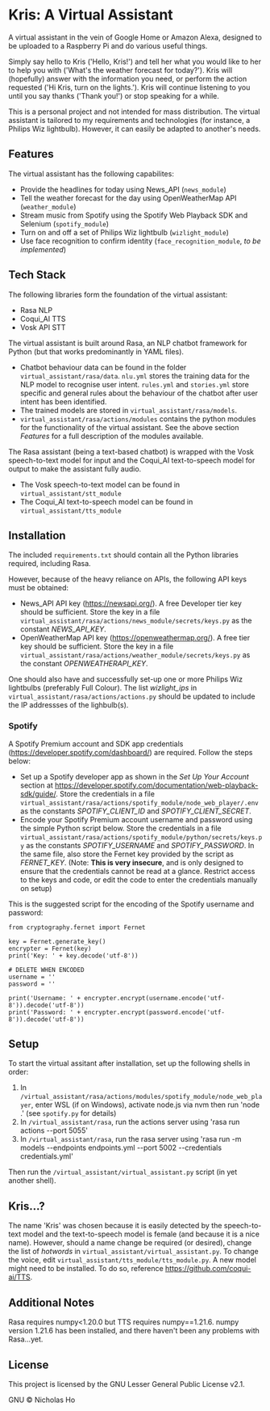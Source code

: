 # Kris: A Virtual Assistant
A virtual assistant in the vein of Google Home or Amazon Alexa, designed to be uploaded to a Raspberry Pi and do various useful things.

Simply say hello to Kris ('Hello, Kris!') and tell her what you would like to her to help you with ('What's the weather forecast for today?'). Kris will (hopefully) answer with the information you need, or perform the action requested ('Hi Kris, turn on the lights.'). Kris will continue listening to you until you say thanks ('Thank you!') or stop speaking for a while.

This is a personal project and not intended for mass distribution. The virtual assistant is tailored to my requirements and technologies (for instance, a Philips Wiz lightbulb). However, it can easily be adapted to another's needs.

## Features
The virtual assistant has the following capabilites:
- Provide the headlines for today using News_API (`news_module`)
- Tell the weather forecast for the day using OpenWeatherMap API (`weather_module`)
- Stream music from Spotify using the Spotify Web Playback SDK and Selenium (`spotify_module`)
- Turn on and off a set of Philips Wiz lightbulb (`wizlight_module`)
- Use face recognition to confirm identity (`face_recognition_module`, *to be implemented*)

## Tech Stack
The following libraries form the foundation of the virtual assistant:
- Rasa NLP
- Coqui_AI TTS
- Vosk API STT

The virtual assistant is built around Rasa, an NLP chatbot framework for Python (but that works predominantly in YAML files).
- Chatbot behaviour data can be found in the folder `virtual_assistant/rasa/data`. `nlu.yml` stores the training data for the NLP model to recognise user intent. `rules.yml` and `stories.yml` store specific and general rules about the behaviour of the chatbot after user intent has been identified.
- The trained models are stored in `virtual_assistant/rasa/models`.
- `virtual_assistant/rasa/actions/modules` contains the python modules for the functionality of the virtual assistant. See the above section *Features* for a full description of the modules available.

The Rasa assistant (being a text-based chatbot) is wrapped with the Vosk speech-to-text model for input and the Coqui_AI text-to-speech model for output to make the assistant fully audio.
- The Vosk speech-to-text model can be found in `virtual_assistant/stt_module`
- The Coqui_AI text-to-speech model can be found in `virtual_assistant/tts_module`

## Installation
The included `requirements.txt` should contain all the Python libraries required, including Rasa.

However, because of the heavy reliance on APIs, the following API keys must be obtained:
- News_API API key (https://newsapi.org/). A free Developer tier key should be sufficient. Store the key in a file `virtual_assistant/rasa/actions/news_module/secrets/keys.py` as the constant *NEWS_API_KEY*.
- OpenWeatherMap API key (https://openweathermap.org/). A free tier key should be sufficient. Store the key in a file `virtual_assistant/rasa/actions/weather_module/secrets/keys.py` as the constant *OPENWEATHERAPI_KEY*.

One should also have and successfully set-up one or more Philips Wiz lightbulbs (preferably Full Colour). The list *wizlight_ips* in `virtual_assistant/rasa/actions/actions.py` should be updated to include the IP addressses of the lighbulb(s).

### Spotify
A Spotify Premium account and SDK app credentials (https://developer.spotify.com/dashboard/) are required. Follow the steps below:
- Set up a Spotify developer app as shown in the *Set Up Your Account* section at https://developer.spotify.com/documentation/web-playback-sdk/guide/. Store the credentials in a file `virtual_assistant/rasa/actions/spotify_module/node_web_player/.env` as the constants *SPOTIFY_CLIENT_ID* and *SPOTIFY_CLIENT_SECRET*.
- Encode your Spotify Premium account username and password using the simple Python script below. Store the credentials in a file `virtual_assistant/rasa/actions/spotify_module/python/secrets/keys.py` as the constants *SPOTIFY_USERNAME* and *SPOTIFY_PASSWORD*. In the same file, also store the Fernet key provided by the script as *FERNET_KEY*. (Note: **This is very insecure**, and is only designed to ensure that the credentials cannot be read at a glance. Restrict access to the keys and code, or edit the code to enter the credentials manually on setup)

This is the suggested script for the encoding of the Spotify username and password:
```
from cryptography.fernet import Fernet

key = Fernet.generate_key()
encrypter = Fernet(key)
print('Key: ' + key.decode('utf-8'))

# DELETE WHEN ENCODED
username = ''
password = ''

print('Username: ' + encrypter.encrypt(username.encode('utf-8')).decode('utf-8'))
print('Password: ' + encrypter.encrypt(password.encode('utf-8')).decode('utf-8'))
```

## Setup
To start the virtual assitant after installation, set up the following shells in order:

1. In `/virtual_assistant/rasa/actions/modules/spotify_module/node_web_player`, enter WSL (if on Windows), activate node.js via nvm then run 'node .' (see `spotify.py` for details)
2. In `/virtual_assistant/rasa`, run the actions server using 'rasa run actions --port 5055'
3. In `/virtual_assistant/rasa`, run the rasa server using 'rasa run -m models --endpoints endpoints.yml --port 5002 --credentials credentials.yml'

Then run the `/virtual_assistant/virtual_assistant.py` script (in yet another shell).

## Kris...?
The name 'Kris' was chosen because it is easily detected by the speech-to-text model and the text-to-speech model is female (and because it is a nice name). However, should a name change be required (or desired), change the list of *hotwords* in `virtual_assistant/virtual_assistant.py`. To change the voice, edit `virtual_assistant/tts_module/tts_module.py`. A new model might need to be installed. To do so, reference https://github.com/coqui-ai/TTS.

## Additional Notes
Rasa requires numpy<1.20.0 but TTS requires numpy==1.21.6. numpy version 1.21.6 has been installed, and there haven't been any problems with Rasa...yet.

## License
This project is licensed by the GNU Lesser General Public License v2.1.

GNU © Nicholas Ho
